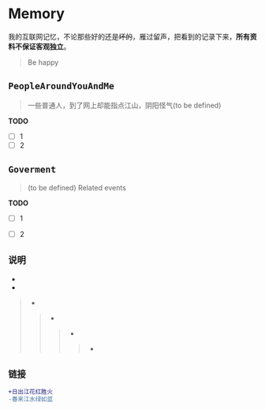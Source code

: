 # Memory

我的互联网记忆，不论那些好的还是~~坏的~~，雁过留声，把看到的记录下来，**所有资料不保证客观独立**。

> Be happy

## `PeopleAroundYouAndMe`

> 一些普通人，到了网上却能指点江山，阴阳怪气(to be defined)
 
**TODO**
- [ ] 1  
- [ ] 2

## `Goverment`

> (to be defined)
> Related events 

**TODO**

 - [ ] 1
 - [ ] 2


## `说明`
-
 
-

>-
>>-
>>>-
>>>>-
 
## `链接`


```diff
+日出江花红胜火
-春来江水绿如蓝
```
